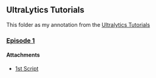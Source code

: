 ## UltraLytics Tutorials

This folder as my annotation from the [Ultralytics Tutorials](https://www.youtube.com/playlist?list=PL1FZnkj4ad1PFJTjW4mWpHZhzgJinkNV0)

### [Episode 1](https://www.youtube.com/watch?v=5ku7npMrW40&list=PL1FZnkj4ad1PFJTjW4mWpHZhzgJinkNV0&index=8)

#### Attachments
 * [1st Script](https://github.com/franciscomvargas/ultralytics/blob/main/tutorials/1st_script.py)
 